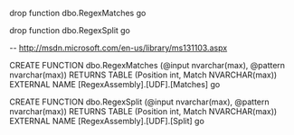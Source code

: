drop function dbo.RegexMatches
go

drop function dbo.RegexSplit
go

-- http://msdn.microsoft.com/en-us/library/ms131103.aspx

CREATE FUNCTION dbo.RegexMatches (@input nvarchar(max), @pattern nvarchar(max))
RETURNS TABLE (Position int, Match NVARCHAR(max))  
EXTERNAL NAME [RegexAssembly].[UDF].[Matches] 
go

CREATE FUNCTION dbo.RegexSplit (@input nvarchar(max), @pattern nvarchar(max))
RETURNS TABLE (Position int, Match NVARCHAR(max))
EXTERNAL NAME [RegexAssembly].[UDF].[Split] 
go